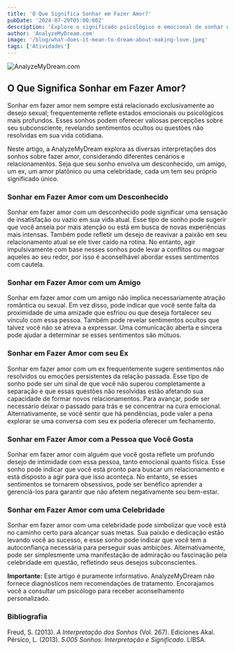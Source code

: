 ```yaml
---
title: 'O Que Significa Sonhar em Fazer Amor?'
pubDate: '2024-07-29T05:00:00Z'
description: 'Explore o significado psicológico e emocional de sonhar em fazer amor, com perspectivas da psicanálise.'
author: 'AnalyzeMyDream.com'
image: '/blog/what-does-it-mean-to-dream-about-making-love.jpeg'
tags: ['Atividades']
---
```


![AnalyzeMyDream.com](/blog/what-does-it-mean-to-dream-about-making-love.jpeg)

## O Que Significa Sonhar em Fazer Amor?

Sonhar em fazer amor nem sempre está relacionado exclusivamente ao desejo sexual; frequentemente reflete estados emocionais ou psicológicos mais profundos. Esses sonhos podem oferecer valiosas percepções sobre seu subconsciente, revelando sentimentos ocultos ou questões não resolvidas em sua vida cotidiana.

Neste artigo, a AnalyzeMyDream explora as diversas interpretações dos sonhos sobre fazer amor, considerando diferentes cenários e relacionamentos. Seja que seu sonho envolva um desconhecido, um amigo, um ex, um amor platônico ou uma celebridade, cada um tem seu próprio significado único.

### Sonhar em Fazer Amor com um Desconhecido

Sonhar em fazer amor com um desconhecido pode significar uma sensação de insatisfação ou vazio em sua vida atual. Esse tipo de sonho pode sugerir que você anseia por mais atenção ou está em busca de novas experiências mais intensas. Também pode refletir um desejo de reavivar a paixão em seu relacionamento atual se ele tiver caído na rotina. No entanto, agir impulsivamente com base nesses sonhos pode levar a conflitos ou magoar aqueles ao seu redor, por isso é aconselhável abordar esses sentimentos com cautela.

### Sonhar em Fazer Amor com um Amigo

Sonhar em fazer amor com um amigo não implica necessariamente atração romântica ou sexual. Em vez disso, pode indicar que você sente falta da proximidade de uma amizade que esfriou ou que deseja fortalecer seu vínculo com essa pessoa. Também pode revelar sentimentos ocultos que talvez você não se atreva a expressar. Uma comunicação aberta e sincera pode ajudar a determinar se esses sentimentos são mútuos.

### Sonhar em Fazer Amor com seu Ex

Sonhar em fazer amor com um ex frequentemente sugere sentimentos não resolvidos ou emoções persistentes da relação passada. Esse tipo de sonho pode ser um sinal de que você não superou completamente a separação e que essas questões não resolvidas estão afetando sua capacidade de formar novos relacionamentos. Para avançar, pode ser necessário deixar o passado para trás e se concentrar na cura emocional. Alternativamente, se você sentir que há pendências, pode valer a pena explorar se uma conversa com seu ex poderia oferecer um fechamento.

### Sonhar em Fazer Amor com a Pessoa que Você Gosta

Sonhar em fazer amor com alguém que você gosta reflete um profundo desejo de intimidade com essa pessoa, tanto emocional quanto física. Esse sonho pode indicar que você está pronto para buscar um relacionamento e está disposto a agir para que isso aconteça. No entanto, se esses sentimentos se tornarem obsessivos, pode ser benéfico aprender a gerenciá-los para garantir que não afetem negativamente seu bem-estar.

### Sonhar em Fazer Amor com uma Celebridade

Sonhar em fazer amor com uma celebridade pode simbolizar que você está no caminho certo para alcançar suas metas. Sua paixão e dedicação estão levando você ao sucesso, e esse sonho pode indicar que você tem a autoconfiança necessária para perseguir suas ambições. Alternativamente, pode ser simplesmente uma manifestação de admiração ou fascinação pela celebridade em questão, refletindo seus desejos subconscientes.

**Importante:** Este artigo é puramente informativo. AnalyzeMyDream não fornece diagnósticos nem recomendações de tratamento. Encorajamos você a consultar um psicólogo para receber aconselhamento personalizado.

### Bibliografia

Freud, S. (2013). *A Interpretação dos Sonhos* (Vol. 267). Ediciones Akal.  
Pérsico, L. (2013). *5.005 Sonhos: Interpretação e Significado*. LIBSA.
